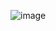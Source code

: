 ![image](https://github.com/Yashmenaria1/Projects/assets/107399779/f01469aa-30c8-4c37-8bbb-8c1bfbcd1369)
